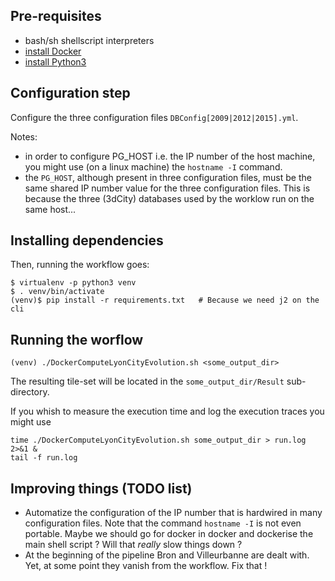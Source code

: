 ## Pre-requisites
 - bash/sh shellscript interpreters
 - [install Docker](https://docs.docker.com/install/)
 - [install Python3](https://www.python.org/)

## Configuration step
Configure the three configuration files `DBConfig[2009|2012|2015].yml`.

Notes:
 * in order to configure PG_HOST i.e. the IP number of the host machine, you might use (on a linux machine) the `hostname -I` command.
 * the `PG_HOST`, although present in three configuration files, must be the same shared IP number value for the three configuration files. This is because the three (3dCity) databases used by the worklow run on the same host...

## Installing dependencies
Then, running the workflow goes:
```
$ virtualenv -p python3 venv
$ . venv/bin/activate
(venv)$ pip install -r requirements.txt   # Because we need j2 on the cli
```

## Running the worflow
```
(venv) ./DockerComputeLyonCityEvolution.sh <some_output_dir>
```
The resulting tile-set will be located in the `some_output_dir/Result` sub-directory.

If you whish to measure the execution time and log the execution traces you might use
```
time ./DockerComputeLyonCityEvolution.sh some_output_dir > run.log 2>&1 &
tail -f run.log
```

## Improving things (TODO list)
 * Automatize the configuration of the IP number that is hardwired in many configuration files. Note that the command `hostname -I` is not even portable. Maybe we should go for docker in docker and dockerise the main shell script ? Will that _really_ slow things down ?
 * At the beginning of the pipeline Bron and Villeurbanne are dealt with. Yet, at some point they vanish from the workflow. Fix that !
